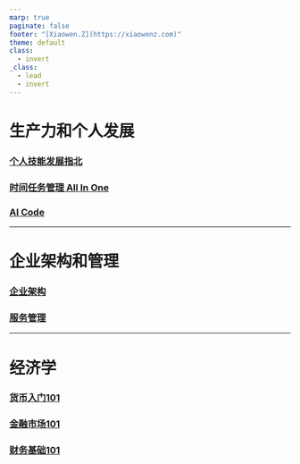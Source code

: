 ```yaml
---
marp: true
paginate: false
footer: "[Xiaowen.Z](https://xiaowenz.com)"
theme: default
class:
  - invert
_class:
  - lead
  - invert
---
```


# 生产力和个人发展

### [个人技能发展指北](/self-development.html)
### [时间任务管理 All In One](/gtd-all-in-one.html)
### [AI Code](/ai-agent-coder.html)

---

# 企业架构和管理

### [企业架构](/enterprise-archi-101.html)
### [服务管理](/service-management-101.html)
---

# 经济学

### [货币入门101](/finance-currency-101.html)
### [金融市场101](/finance-market-101.html)
### [财务基础101](/accounting-101.html)
